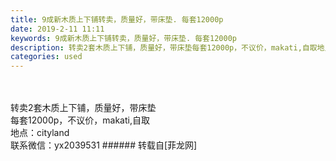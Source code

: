 ```yaml
---
title: 9成新木质上下铺转卖，质量好，带床垫. 每套12000p
date: 2019-2-11 11:11
keywords: 9成新木质上下铺转卖，质量好，带床垫. 每套12000p
description: 转卖2套木质上下铺，质量好，带床垫每套12000p，不议价，makati,自取地点：cityland 联系微信：yx2039531
categories: used
---
```

<td class="t_f" id="postmessage_2964837">

<br/>
<br/>
转卖2套木质上下铺，质量好，带床垫<br/>
每套12000p，不议价，makati,自取<br/>
地点：cityland <br/>
联系微信：yx2039531</td>
###### 转载自[菲龙网]